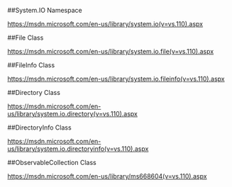 ##System.IO Namespace

https://msdn.microsoft.com/en-us/library/system.io(v=vs.110).aspx

##File Class

https://msdn.microsoft.com/en-us/library/system.io.file(v=vs.110).aspx

##FileInfo Class

https://msdn.microsoft.com/en-us/library/system.io.fileinfo(v=vs.110).aspx

##Directory Class

https://msdn.microsoft.com/en-us/library/system.io.directory(v=vs.110).aspx

##DirectoryInfo Class

https://msdn.microsoft.com/en-us/library/system.io.directoryinfo(v=vs.110).aspx


##ObservableCollection<T> Class

https://msdn.microsoft.com/en-us/library/ms668604(v=vs.110).aspx